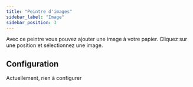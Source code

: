 ```yaml
---
title: "Peintre d'images"
sidebar_label: "Image"
sidebar_position: 3
---
```


Avec ce peintre vous pouvez ajouter une image à votre papier. Cliquez sur une position et sélectionnez une image.

## Configuration

Actuellement, rien à configurer
